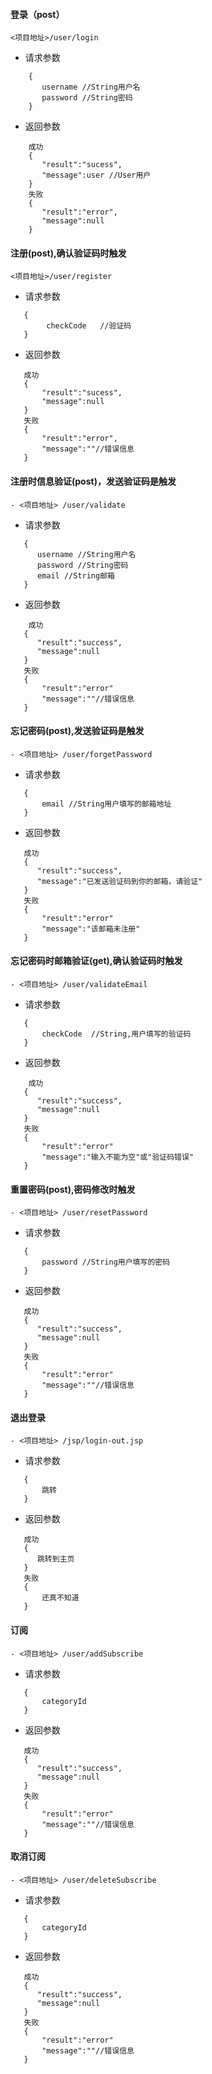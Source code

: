 #### 登录（post）
```
<项目地址>/user/login
```
- 请求参数
```
    {
       username //String用户名
       password //String密码
    }
```
- 返回参数
```
    成功
    {
       "result":"sucess",
       "message":user //User用户
    }
    失败
    {
       "result":"error",
       "message":null
    }      
```
#### 注册(post),确认验证码时触发
```
<项目地址>/user/register
```
- 请求参数
```
   {
        checkCode   //验证码
   }    
```
- 返回参数
```
   成功
   {
       "result":"sucess",
       "message":null
   }   
   失败
   {
       "result":"error",
       "message":""//错误信息
   }               
```
#### 注册时信息验证(post)，发送验证码是触发
```
- <项目地址> /user/validate
```
- 请求参数
```
   {
      username //String用户名
      password //String密码
      email //String邮箱
   }
```
- 返回参数
```
    成功
   {
      "result":"success",
      "message":null
   }
   失败
   {
       "result":"error"
       "message":""//错误信息
   }
``` 
#### 忘记密码(post),发送验证码是触发
```
- <项目地址> /user/forgetPassword
```
- 请求参数
```
   {
       email //String用户填写的邮箱地址
   }
```
- 返回参数
```
   成功
   {
      "result":"success",
      "message":"已发送验证码到你的邮箱，请验证"
   }
   失败
   {
       "result":"error"
       "message":"该邮箱未注册"
   }
```
#### 忘记密码时邮箱验证(get),确认验证码时触发
```
- <项目地址> /user/validateEmail
```
- 请求参数
```
   {
       checkCode  //String,用户填写的验证码
   }
```
- 返回参数
```
    成功
   {
      "result":"success",
      "message":null
   }
   失败
   {
       "result":"error"
       "message":"输入不能为空"或"验证码错误"
   }
```   
#### 重置密码(post),密码修改时触发
```
- <项目地址> /user/resetPassword
```
- 请求参数
```
   {
       password //String用户填写的密码
   }
```
- 返回参数
```
   成功
   {
      "result":"success",
      "message":null
   }
   失败
   {
       "result":"error"
       "message":""//错误信息
   }
```
#### 退出登录
```
- <项目地址> /jsp/login-out.jsp
```
- 请求参数
```
   {
       跳转
   }
```
- 返回参数
```
   成功
   {
      跳转到主页
   }
   失败
   {
       还真不知道
   }
```
#### 订阅
```
- <项目地址> /user/addSubscribe
```
- 请求参数
```
   {
       categoryId
   }
```
- 返回参数
```
   成功
   {
      "result":"success",
      "message":null
   }
   失败
   {
       "result":"error"
       "message":""//错误信息
   }
```
#### 取消订阅
```
- <项目地址> /user/deleteSubscribe
```
- 请求参数
```
   {
       categoryId
   }
```
- 返回参数
```
   成功
   {
      "result":"success",
      "message":null
   }
   失败
   {
       "result":"error"
       "message":""//错误信息
   }
```
